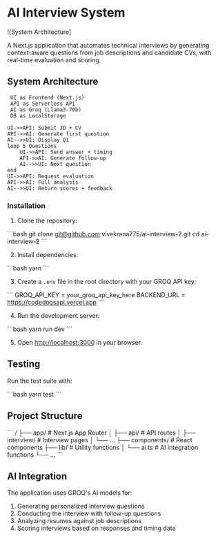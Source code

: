 # AI Interview System

![System Architecture]

A Next.js application that automates technical interviews by generating context-aware questions from job descriptions and candidate CVs, with real-time evaluation and scoring.

## System Architecture

     UI as Frontend (Next.js)
     API as Serverless API
     AI as Groq (Llama3-70b)
     DB as LocalStorage

    UI->>API: Submit JD + CV
    API->>AI: Generate first question
    AI-->>UI: Display Q1
    loop 5 Questions
        UI->>API: Send answer + timing
        API->>AI: Generate follow-up
        AI-->>UI: Next question
    end
    UI->>API: Request evaluation
    API->>AI: Full analysis
    AI-->>UI: Return scores + feedback

### Installation

1. Clone the repository:

\`\`\`bash
git clone git@github.com:vivekrana775/ai-interview-2.git
cd ai-interview-2
\`\`\`

2. Install dependencies:

\`\`\`bash
yarn
\`\`\`

3. Create a `.env` file in the root directory with your GROQ API key:

\`\`\`
GROQ_API_KEY = your_groq_api_key_here
BACKEND_URL = https://codedogsapi.vercel.app
\`\`\`

4. Run the development server:

\`\`\`bash
yarn run dev
\`\`\`

5. Open [http://localhost:3000](http://localhost:3000) in your browser.

## Testing

Run the test suite with:

\`\`\`bash
yarn test
\`\`\`

## Project Structure

\`\`\`
/
├── app/ # Next.js App Router
│ ├── api/ # API routes
│ ├── interview/ # Interview pages
│ └── ...
├── components/ # React components
├── lib/ # Utility functions
│ └── ai.ts # AI integration functions
└── ...
\`\`\`

## AI Integration

The application uses GROQ's AI models for:

1. Generating personalized interview questions
2. Conducting the interview with follow-up questions
3. Analyzing resumes against job descriptions
4. Scoring interviews based on responses and timing data
